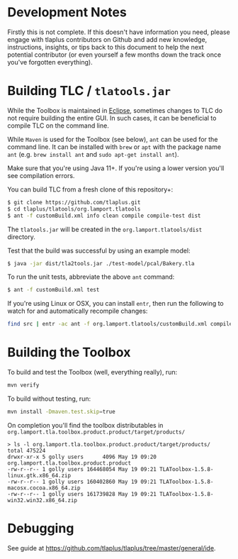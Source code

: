 Development Notes
=================

Firstly this is not complete. If this doesn't have information you need, please
engage with tlaplus contributors on Github
and add new knowledge, instructions, insights, or tips back to this document to
help the next potential contributor
(or even yourself a few months down the track once you've forgotten everything).


Building TLC / `tlatools.jar`
=============================

While the Toolbox is maintained in [Eclipse](https://github.com/tlaplus/tlaplus/tree/master/general/ide), sometimes changes to TLC do not require building the entire GUI. In such cases, it can be beneficial to compile TLC on the command line. 

While `Maven` is used for the Toolbox (see below), `ant` can be used for the command line. It can be installed with `brew` or `apt` with the package name `ant` (e.g. `brew install ant` and `sudo apt-get install ant`).

Make sure that you're using Java 11+. If you're using a lower version you'll see compilation errors.

You can build TLC from a fresh clone of this repository+:
```bash
$ git clone https://github.com/tlaplus.git
$ cd tlaplus/tlatools/org.lamport.tlatools
$ ant -f customBuild.xml info clean compile compile-test dist
```

The `tlatools.jar` will be created in the `org.lamport.tlatools/dist` directory.

Test that the build was successful by using an example model:
```bash
$ java -jar dist/tla2tools.jar ./test-model/pcal/Bakery.tla
```
To run the unit tests, abbreviate the above `ant` command:
```bash
$ ant -f customBuild.xml test
```

If you're using Linux or OSX, you can install `entr`,
then run the following to watch for and automatically recompile changes:

```sh
find src | entr -ac ant -f org.lamport.tlatools/customBuild.xml compile
```


Building the Toolbox
====================

To build and test the Toolbox (well, everything really), run:

```sh
mvn verify
```

To build without testing, run:

``` sh
mvn install -Dmaven.test.skip=true
```

On completion you'll find the toolbox distributables in `org.lamport.tla.toolbox.product.product/target/products/`

```
> ls -l org.lamport.tla.toolbox.product.product/target/products/
total 475224
drwxr-xr-x 5 golly users      4096 May 19 09:20 org.lamport.tla.toolbox.product.product
-rw-r--r-- 1 golly users 164468054 May 19 09:21 TLAToolbox-1.5.8-linux.gtk.x86_64.zip
-rw-r--r-- 1 golly users 160402860 May 19 09:21 TLAToolbox-1.5.8-macosx.cocoa.x86_64.zip
-rw-r--r-- 1 golly users 161739828 May 19 09:21 TLAToolbox-1.5.8-win32.win32.x86_64.zip
```

Debugging
======================

See guide at https://github.com/tlaplus/tlaplus/tree/master/general/ide.